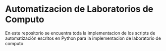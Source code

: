 # Automatizacion de Laboratorios de Computo
En este repositorio se encuentra toda la implementacion de los scripts de automatizaciòn escritos en Python para la implementacion de laboratorio de computo
